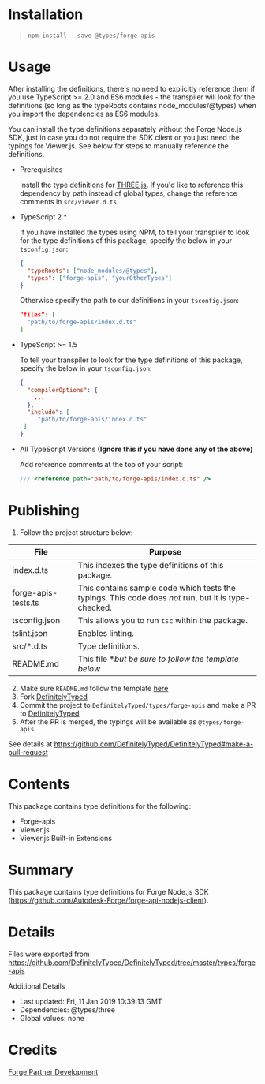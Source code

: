 # Installation
> `npm install --save @types/forge-apis`

# Usage

After installing the definitions, there's no need to explicitly reference them if you use TypeScript >= 2.0 and ES6 modules - the transpiler will look for the definitions (so long as the typeRoots contains node_modules/@types) when you import the dependencies as ES6 modules.

You can install the type definitions separately without the Forge Node.js SDK, just in case you do not require the SDK client or you just need the typings for Viewer.js. See below for steps to manually reference the definitions.

- Prerequisites

  Install the type definitions for [THREE.js](https://www.npmjs.com/package/@types/three). If you'd like to reference this dependency by path instead of global types, change the reference comments in ```src/viewer.d.ts```.

- TypeScript 2.*

  If you have installed the types using NPM, to tell your transpiler to look for the type definitions of this package, specify the below in your ```tsconfig.json```:
  ```json
  {
    "typeRoots": ["node_modules/@types"],
    "types": ["forge-apis", "yourOtherTypes"]
  }
  ```
  Otherwise specify the path to our definitions in your ```tsconfig.json```:
  ```json
  "files": [    
    "path/to/forge-apis/index.d.ts"
  ]
  ```

- TypeScript >= 1.5

  To tell your transpiler to look for the type definitions of this package, specify the below in your ```tsconfig.json```:
  ```json
  {
    "compilerOptions": {
      ...
    },
    "include": [
       "path/to/forge-apis/index.d.ts"
   ]
  }
  ```

- All TypeScript Versions **(Ignore this if you have done any of the above)**

  Add reference comments at the top of your script:
  ```JavaScript
  /// <reference path="path/to/forge-apis/index.d.ts" />
  ```

# Publishing

1. Follow the project structure below:

| File | Purpose |
| --- | --- |
| index.d.ts | This indexes the type definitions of this package. |
| forge-apis-tests.ts | This contains sample code which tests the typings. This code does *not* run, but it is type-checked. |
| tsconfig.json | This allows you to run `tsc` within the package. |
| tslint.json | Enables linting. |
| src/*.d.ts  | Type definitions.  |
| README.md   | This file **but be sure to follow the template below*  |

2. Make sure ```README.md``` follow the template [here](https://github.com/dukedhx/DefinitelyTyped/blob/master/types/forge-apis/README.md)
3. Fork [DefinitelyTyped](https://github.com/DefinitelyTyped/DefinitelyTyped)
4. Commit the project to ```DefinitelyTyped/types/forge-apis``` and make a PR to [DefinitelyTyped](https://github.com/DefinitelyTyped/DefinitelyTyped)
5. After the PR is merged, the typings will be available as ```@types/forge-apis```

See details at https://github.com/DefinitelyTyped/DefinitelyTyped#make-a-pull-request

# Contents

This package contains type definitions for the following:
- Forge-apis
- Viewer.js
- Viewer.js Built-in Extensions

# Summary
This package contains type definitions for Forge Node.js SDK (https://github.com/Autodesk-Forge/forge-api-nodejs-client).

# Details
Files were exported from https://github.com/DefinitelyTyped/DefinitelyTyped/tree/master/types/forge-apis

Additional Details
 * Last updated: Fri, 11 Jan 2019 10:39:13 GMT
 * Dependencies: @types/three
 * Global values: none

# Credits
<a href="mailto:forge.help@autodesk.com">Forge Partner Development</a>
